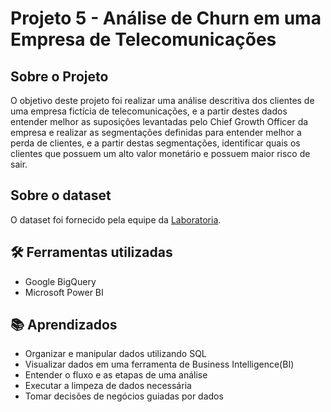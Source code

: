 # Projeto 5 -  Análise de Churn em uma Empresa de Telecomunicações

## Sobre o Projeto

O objetivo deste projeto foi realizar uma análise descritiva dos clientes de uma empresa fictícia de telecomunicações, e a partir destes dados entender melhor as suposições levantadas pelo Chief Growth Officer da empresa e realizar as segmentações definidas para entender melhor a perda de clientes, e a partir destas segmentações, identificar quais os clientes que possuem um alto valor monetário e possuem maior risco de sair.

## Sobre o dataset
O dataset foi fornecido pela equipe da <a href="https://www.kaggle.com/datasets/datacertlaboratoria/projeto-5">Laboratoria</a>.


## 🛠️ Ferramentas utilizadas
- Google BigQuery
- Microsoft Power BI

## 📚 Aprendizados
- Organizar e manipular dados utilizando SQL
- Visualizar dados em uma ferramenta de Business Intelligence(BI)
- Entender o fluxo e as etapas de uma análise
- Executar a limpeza de dados necessária
- Tomar decisões de negócios guiadas por dados